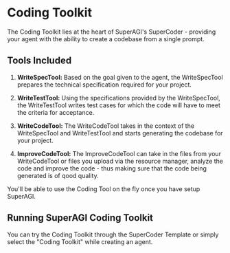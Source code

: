 # Coding Toolkit

The Coding Toolkit lies at the heart of SuperAGI's SuperCoder - providing your agent with the ability to create a codebase from a single prompt. 

## Tools Included

1. **WriteSpecTool:** Based on the goal given to the agent, the WriteSpecTool prepares the technical specification required for your project. 

2. **WriteTestTool:** Using the specifications provided by the WriteSpecTool, the WriteTestTool writes test cases for which the code will have to meet the criteria for acceptance. 

3. **WriteCodeTool:** The WriteCodeTool takes in the context of the WriteSpecTool and WriteTestTool and starts generating the codebase for your project. 

4. **ImproveCodeTool:** The ImproveCodeTool can take in the files from your WriteCodeTool or files you upload via the resource manager, analyze the code and improve the code - thus making sure that the code being generated is of qood quality. 

You'll be able to use the Coding Tool on the fly once you have setup SuperAGI.

## Running SuperAGI Coding Toolkit

You can try the Coding Toolkit through the SuperCoder Template or simply select the "Coding Toolkit" while creating an agent. 